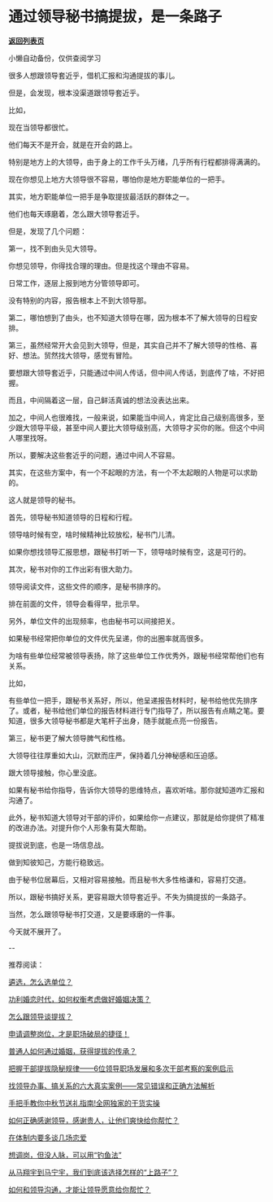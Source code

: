 # 通过领导秘书搞提拔，是一条路子

[**返回列表页**](/gzh/费曼的小茶馆)

小懒自动备份，仅供查阅学习

很多人想跟领导套近乎，借机汇报和沟通提拔的事儿。

  

但是，会发现，根本没渠道跟领导套近乎。

  

比如，

  

现在当领导都很忙。

  

他们每天不是开会，就是在开会的路上。

  

特别是地方上的大领导，由于身上的工作千头万绪，几乎所有行程都排得满满的。

  

现在你想见上地方大领导很不容易，哪怕你是地方职能单位的一把手。

  

其实，地方职能单位一把手是争取提拔最活跃的群体之一。

  

他们也每天琢磨着，怎么跟大领导套近乎。

  

但是，发现了几个问题：

  

第一，找不到由头见大领导。

  

你想见领导，你得找合理的理由。但是找这个理由不容易。

  

日常工作，逐层上报到地方分管领导即可。

  

没有特别的内容，报告根本上不到大领导那。

  

第二，哪怕想到了由头，也不知道大领导在哪，因为根本不了解大领导的日程安排。

  

第三，虽然经常开大会见到大领导，但是，其实自己并不了解大领导的性格、喜好、想法。贸然找大领导，感觉有冒险。

  

要想跟大领导套近乎，只能通过中间人传话，但中间人传话，到底传了啥，不好把握。

  

而且，中间隔着这一层，自己鲜活真诚的想法没表达出来。

  

加之，中间人也很难找，一般来说，如果能当中间人，肯定比自己级别高很多，至少跟大领导平级，甚至中间人要比大领导级别高，大领导才买你的账。但这个中间人哪里找呀。

  

所以，要解决这些套近乎的问题，通过中间人不容易。

  

其实，在这些方案中，有一个不起眼的方法，有一个不太起眼的人物是可以求助的。

  

这人就是领导的秘书。

  

首先，领导秘书知道领导的日程和行程。

  

领导啥时候有空，啥时候精神比较放松，秘书门儿清。

  

如果你想找领导汇报思想，跟秘书打听一下，领导啥时候有空，这是可行的。

  

其次，秘书对你的工作出彩有很大助力。

  

领导阅读文件，这些文件的顺序，是秘书排序的。

  

排在前面的文件，领导会看得早，批示早。

  

另外，单位文件的出现频率，也由秘书可以间接把关。

  

如果秘书经常把你单位的文件优先呈递，你的出圈率就高很多。

  

为啥有些单位经常被领导表扬，除了这些单位工作优秀外，跟秘书经常帮他们也有关系。

  

比如，

  

有些单位一把手，跟秘书关系好，所以，他呈递报告材料时，秘书给他优先排序了。或者，秘书给他们单位的报告材料进行专门指导了，所以报告有点睛之笔。要知道，很多大领导秘书都是大笔杆子出身，随手就能点亮一份报告。

  

第三，秘书更了解大领导脾气和性格。

  

大领导往往厚重如大山，沉默而庄严，保持着几分神秘感和压迫感。

  

跟大领导接触，你心里没底。

  

如果有秘书给你指导，告诉你大领导的思维特点，喜欢听啥。那你就知道咋汇报和沟通了。

  

此外，秘书知道大领导对干部的评价，如果给你一点建议，那就是给你提供了精准的改进办法。对提升你个人形象有莫大帮助。

  

提拔说到底，也是一场信息战。

  

做到知彼知己，方能行稳致远。

  

由于秘书位居幕后，又相对容易接触。而且秘书大多性格谦和，容易打交道。

  

所以，跟秘书搞好关系，更容易跟大领导套近乎。不失为搞提拔的一条路子。

  

当然，怎么跟领导秘书打交道，又是要琢磨的一件事。

  

今天就不展开了。  

  

\--

  

推荐阅读：

  

[遴选，怎么选单位？](http://mp.weixin.qq.com/s?__biz=Mzk0MzcyOTA5Ng==&mid=2247488335&idx=1&sn=e4ff56f87d43d586c35fd9d659404d70&chksm=c32e23e8f459aafe0d58395220d2f2be15fc3c656c3ef27b000eb5a03a0f5773beede25c080b&scene=21#wechat_redirect)  

  

[功利婚恋时代，如何权衡考虑做好婚姻决策？](http://mp.weixin.qq.com/s?__biz=Mzk0MzcyOTA5Ng==&mid=2247488319&idx=2&sn=44a76f02b552262ac3de2567e372f1d7&chksm=c32e2398f459aa8edb529324ce0e816b44064db28581e22ebdc275a74d09b62fb28941d5d72b&scene=21#wechat_redirect)  

  

[怎么跟领导谈提拔？](http://mp.weixin.qq.com/s?__biz=Mzk0MzcyOTA5Ng==&mid=2247488302&idx=1&sn=42192b448031608501789cd55cd9f992&chksm=c32e2389f459aa9f47d8c5abeb86f5b15b3c9365524d02a67743167fe026b21211484bdf5024&scene=21#wechat_redirect)  

  

[申请调整岗位，才是职场破局的捷径！](http://mp.weixin.qq.com/s?__biz=Mzk0MzcyOTA5Ng==&mid=2247488271&idx=1&sn=8ef626c7101e083c39a10900aa06b0cd&chksm=c32e23a8f459aabe89119d2a04ed3206de829fcc521d232ee6bf0c1833d858ede2971381998b&scene=21#wechat_redirect)  

  

[普通人如何通过婚姻，获得提拔的传承？](http://mp.weixin.qq.com/s?__biz=Mzk0MzcyOTA5Ng==&mid=2247488031&idx=2&sn=8ed98a35cd40c194bf02144243896cee&chksm=c32e22b8f459abaeb0488f60a8dd5e4a1a49de5b4cd0def0ed50220e1b46bb6682bc39d7815d&scene=21#wechat_redirect)  

  

[把握干部提拔隐秘规律——6位领导职场发展和多次干部考察的案例启示](http://mp.weixin.qq.com/s?__biz=Mzk0MzcyOTA5Ng==&mid=2247488009&idx=2&sn=c4b694b74b828d7b951c95a3593b3602&chksm=c32e22aef459abb87f6e4edf375df4d340307feb9ead9472306dcc40168bf6f422039ad83990&scene=21#wechat_redirect)  

  

[找领导办事、搞关系的六大真实案例——常见错误和正确方法解析](http://mp.weixin.qq.com/s?__biz=Mzk0MzcyOTA5Ng==&mid=2247487932&idx=2&sn=49f44bd0a9ce5c3abd4fde278f6fe7d4&chksm=c32e211bf459a80dcbb8a1f8caf858219dc3d8d1105054e0a27ac8380b907e32b12b6e63031f&scene=21#wechat_redirect)  

  

[手把手教你中秋节送礼指南!全网独家的干货实操](http://mp.weixin.qq.com/s?__biz=Mzk0MzcyOTA5Ng==&mid=2247487893&idx=2&sn=87b05c5beccab1908b05aa96c4f016f7&chksm=c32e2132f459a8245d3c001c9e9dc78a7ad7aeae1ed5cd8934570ab545b3b4c802a5fcf49b71&scene=21#wechat_redirect)  

  

[如何正确感谢领导，感谢贵人，让他们爽快给你帮忙？](http://mp.weixin.qq.com/s?__biz=Mzk0MzcyOTA5Ng==&mid=2247487860&idx=2&sn=78eef448e1e59e26e960dfb34c46a6b9&chksm=c32e21d3f459a8c598c43f2491e1a1b683024cf9861b15a74f871f28104cb394840a37dce5d7&scene=21#wechat_redirect)  

  

[在体制内要多谈几场恋爱](http://mp.weixin.qq.com/s?__biz=Mzk0MzcyOTA5Ng==&mid=2247487822&idx=1&sn=14ea35068ee608100b398fee09986fe1&chksm=c32e21e9f459a8ffe8b5b3297851c2c485ee809cd1e6ea6c7334da1acee383ead867c85df2fb&scene=21#wechat_redirect)  

  

[想调岗，但没人脉，可以用“钓鱼法”](http://mp.weixin.qq.com/s?__biz=Mzk0MzcyOTA5Ng==&mid=2247487787&idx=1&sn=64130f9297a13aaf067406382498fd61&chksm=c32e218cf459a89a384ed72212f3e7b5c1a008fb9e87cca719a53a8c8d6bc5ac62568985fd94&scene=21#wechat_redirect)  

  

[从马翔宇到马宁宇，我们到底该选择怎样的“上路子”？](http://mp.weixin.qq.com/s?__biz=Mzk0MzcyOTA5Ng==&mid=2247487778&idx=2&sn=77c2b391ca7b247f238f400ebaa5ca2e&chksm=c32e2185f459a8938edcfea5bf37c4a69f24cc23f61a6226bfa24336e8dee48ddb33b6d4ae2d&scene=21#wechat_redirect)  

  

[如何和领导沟通，才能让领导愿意给你帮忙？](http://mp.weixin.qq.com/s?__biz=Mzk0MzcyOTA5Ng==&mid=2247487758&idx=2&sn=5a3f955b81608ed8b402fa55e55f19ec&chksm=c32e21a9f459a8bf96221700fa5506774ee67a997397faa707a4e59b3e4c1be892c444e4ecdc&scene=21#wechat_redirect)


